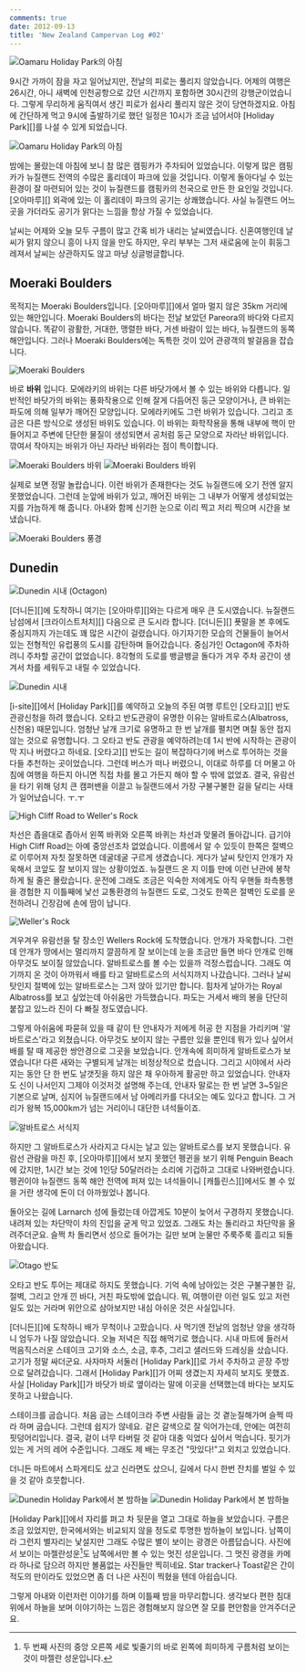 ```yaml
---
comments: true
date: 2012-09-13
title: 'New Zealand Campervan Log #02'
---
```


![Oamaru Holiday Park의 아침](../../media/page/travel/new-zealand/newzealand-015.jpg)

9시간 가까이 잠을 자고 일어났지만, 전날의 피로는 풀리지 않았습니다.
어제의 여행은 26시간, 아니 새벽에 인천공항으로 갔던 시간까지 포함하면 30시간의 강행군이었습니다.
그렇게 무리하게 움직여서 생긴 피로가 쉽사리 풀리지 않은 것이 당연하겠지요.
아침에 간단하게 먹고 9시에 출발하기로 했던 일정은 10시가 조금 넘어서야 [Holiday Park][]를 나설 수 있게 되었습니다.

![Oamaru Holiday Park의 아침](../../media/page/travel/new-zealand/newzealand-016.jpg)

밤에는 몰랐는데 아침에 보니 참 많은 캠핑카가 주차되어 있었습니다.
이렇게 많은 캠핑카가 뉴질랜드 전역의 수많은 홀리데이 파크에 있을 것입니다.
이렇게 돌아다닐 수 있는 환경이 잘 마련되어 있는 것이 뉴질랜드를 캠핑카의 천국으로 만든 한 요인일 것입니다.
[오아마루][] 외곽에 있는 이 홀리데이 파크의 공기는 상쾌했습니다.
사실 뉴질랜드 어느 곳을 가더라도 공기가 맑다는 느낌을 항상 가질 수 있었습니다.

날씨는 어제와 오늘 모두 구름이 많고 간혹 비가 내리는 날씨였습니다.
신혼여행인데 날씨가 맑지 않으니 흥이 나지 않을 만도 하지만,
우리 부부는 그저 새로움에 눈이 휘둥그레져서 날씨는 상관하지도 않고 마냥 싱글벙글합니다.

Moeraki Boulders
----------------

목적지는 Moeraki Boulders입니다.
[오아마루][]에서 얼마 멀지 않은 35km 거리에 있는 해안입니다.
Moeraki Boulders의 바다는 전날 보았던 Pareora의 바다와 다르지 않습니다.
똑같이 광활한, 거대한, 맹렬한 바다, 거센 바람이 있는 바다,
뉴질랜드의 동쪽 해안입니다. 그러나 Moeraki Boulders에는 독특한 것이 있어
관광객의 발걸음을 잡습니다.

![Moeraki Boulders](../../media/page/travel/new-zealand/newzealand-017.jpg)

바로 **바위** 입니다.
모에라키의 바위는 다른 바닷가에서 볼 수 있는 바위와 다릅니다.
일반적인 바닷가의 바위는 풍화작용으로 인해 잘게 다듬어진 둥근 모양이거나,
큰 바위는 파도에 의해 일부가 깨어진 모양입니다.
모에라키에도 그런 바위가 있습니다.
그리고 조금은 다른 방식으로 생성된 바위도 있습니다.
이 바위는 화학작용을 통해 내부에 핵이 만들어지고 주변에 단단한 물질이 생성되면서 공처럼 둥근 모양으로 자라난 바위입니다.
깎여서 작아지는 바위가 아닌 자라난 바위라는 점이 특이합니다.

![Moeraki Boulders 바위](../../media/page/travel/new-zealand/newzealand-021.jpg)
![Moeraki Boulders 바위](../../media/page/travel/new-zealand/newzealand-023.jpg)

실제로 보면 정말 놀랍습니다.
이런 바위가 존재한다는 것도 뉴질랜드에 오기 전엔 알지 못했었습니다.
그런데 눈앞에 바위가 있고, 깨어진 바위는 그 내부가 어떻게 생성되었는지를 가늠하게 해 줍니다.
아내와 함께 신기한 눈으로 이리 찍고 저리 찍으며 시간을 보냈습니다.

![Moeraki Boulders 풍경](../../media/page/travel/new-zealand/newzealand-027.jpg)

Dunedin
-------

![Dunedin 시내 (Octagon)](../../media/page/travel/new-zealand/newzealand-033.jpg)

[더니든][]에 도착하니 여기는 [오아마루][]와는 다르게 매우 큰 도시였습니다.
뉴질랜드 남섬에서 [크라이스트처치][] 다음으로 큰 도시라 합니다.
[더니든][] 푯말을 본 후에도 중심지까지 가는데도 꽤 많은 시간이 걸렸습니다.
아기자기한 모습의 건물들이 늘어서 있는 전형적인 유럽풍의 도시를 감탄하며 들어갔습니다.
중심가인 Octagon에 주차하려니 주차할 공간이 없었습니다.
8각형의 도로를 뱅글뱅글 돌다가 겨우 주차 공간이 생겨서 차를 세워두고 내릴 수 있었습니다.

![Dunedin 시내](../../media/page/travel/new-zealand/newzealand-034.jpg)

[i-site][]에서 [Holiday Park][]를 예약하고 오늘의 주된 여행 루트인 [오타고][] 반도 관광신청을 하려 했습니다.
오타고 반도관광이 유명한 이유는 알바트로스(Albatross, 신천옹) 때문입니다.
엄청난 날개 크기로 유명하고 한 번 날개를 펼치면 며칠 동안 접지 않는 것으로 유명합니다.
그 오타고 반도 관광을 예약하려는데 1시 반에 시작하는 관광이 막 지나 버렸다고 하네요.
[오타고][] 반도는 길이 복잡하다기에 버스로 투어하는 것을 다들 추천하는 곳이었습니다.
그런데 버스가 떠나 버렸으니, 이대로 하루를 더 머물고 아침에 여행을 하든지 아니면 직접 차를 몰고 가든지 해야 할 수 밖에 없었죠.
결국, 유람선을 타기 위해 덩치 큰 캠퍼밴을 이끌고 뉴질랜드에서 가장 구불구불한 길을 달리는 사태가 일어났습니다. ㅜ.ㅜ

![High Cliff Road to Weller's Rock](../../media/page/travel/new-zealand/newzealand-037.jpg)

차선은 좁을대로 좁아서 왼쪽 바퀴와 오른쪽 바퀴는 차선과 맞물려 돌아갑니다.
급기야 High Cliff Road는 아예 중앙선조차 없었습니다.
이름에서 알 수 있듯이 한쪽은 절벽으로 이루어져 자칫 잘못하면 데굴데굴 구르게 생겼습니다.
게다가 날씨 탓인지 안개가 자욱해서 코앞도 잘 보이지 않는 상황이었죠.
뉴질랜드 온 지 이틀 만에 이런 난관에 봉착하게 될 줄은 몰랐습니다.
운전에 그래도 조금은 익숙한 저에게도 아직 우핸들 좌측통행을 경험한 지 이틀째에 낯선 교통환경의 뉴질랜드 도로, 그것도 한쪽은 절벽인 도로를 운전하려니 긴장감에 손에 땀이 납니다.

![Weller's Rock](../../media/page/travel/new-zealand/newzealand-039.jpg)

겨우겨우 유람선을 탈 장소인 Wellers Rock에 도착했습니다.
안개가 자욱합니다.
그런데 안개가 땅에서는 멀리까지 깔끔하게 잘 보이는데 눈을 조금만 들면 바다 안개로 인해 아무것도 보이질 않았습니다.
알바트로스를 볼 수는 있을까 걱정스럽습니다.
그래도 여기까지 온 것이 아까워서 배를 타고 알바트로스의 서식지까지 나갔습니다.
그러나 날씨 탓인지 절벽에 있는 알바트로스는 그저 앉아 있기만 합니다.
힘차게 날아가는 Royal Albatross를 보고 싶었는데 아쉬움만 가득했습니다.
파도는 거세서 배의 봉을 단단히 붙잡고 있느라 진이 다 빠질 정도였습니다.

그렇게 아쉬움에 파묻혀 있을 때 같이 탄 안내자가 저에게 허공 한 지점을 가리키며 '알바트로스'라고 외쳤습니다.
아무것도 보이지 않는 구름만 있을 뿐인데 뭐가 있나 싶어서 배를 탈 때 제공한 쌍안경으로 그곳을 보았습니다.
안개속에 희미하게 알바트로스가 보였습니다!
다른 새와는 구별되게 날개는 비정상적으로 컸습니다.
그리고 시야에서 사라지는 동안 단 한 번도 날갯짓을 하지 않은 채 우아하게 활공만 하고 있었습니다.
안내자도 신이 나서인지 그제야 이것저것 설명해 주는데,
안내자 말로는 한 번 날면 3~5일은 기본으로 날며,
심지어 뉴질랜드에서 남 아메리카를 다녀오는 예도 있다고 합니다.
그 거리가 왕복 15,000km가 넘는 거리이니 대단한 녀석들이죠.

![알바트로스 서식지](../../media/page/travel/new-zealand/newzealand-040.jpg)

하지만 그 알바트로스가 사라지고 다시는 날고 있는 알바트로스를 보지 못했습니다.
유람선 관람을 마친 후, [오아마루][]에서 보지 못했던 펭귄을 보기 위해 Penguin Beach에 갔지만,
1시간 보는 것에 1인당 50달러라는 소리에 기겁하고 그대로 나와버렸습니다.
펭귄이야 뉴질랜드 동쪽 해안 전역에 퍼져 있는 녀석들이니 [캐틀린스][]에서도 볼 수 있을 거란 생각에 돈이 더 아까웠었나 봅니다.

돌아오는 길에 Larnarch 성에 들렀는데 아깝게도 10분이 늦어서 구경하지 못했습니다.
내려져 있는 차단막이 차의 진입을 굳게 막고 있었죠.
그래도 차는 돌리라고 차단막을 올려주더군요.
슬쩍 차 돌리면서 성으로 들어가는 길만 보며 눈물만 주룩주룩 흘리고 되돌아왔습니다.

![Otago 반도](../../media/page/travel/new-zealand/newzealand-043.jpg)

오타고 반도 투어는 제대로 하지도 못했습니다.
기억 속에 남아있는 것은 구불구불한 길, 절벽, 그리고 안개 낀 바다, 거친 파도밖에 없습니다.
뭐, 여행이란 이런 일도 있고 저런 일도 있는 거라며 위안으로 삼아보지만 내심 아쉬운 것은 사실입니다.

[더니든][]에 도착하니 배가 무척이나 고팠습니다.
사 먹기엔 전날의 엄청난 양을 생각하니 엄두가 나질 않았습니다.
오늘 저녁은 직접 해먹기로 했습니다.
시내 마트에 들러서 먹음직스러운 스테이크 고기와 소스, 소금, 후추, 그리고 샐러드와 드레싱을 샀습니다.
고기가 정말 싸더군요.
사자마자 서둘러 [Holiday Park][]로 가서 주차하고 곧장 주방으로 달려갔습니다.
그래서 [Holiday Park][]가 어찌 생겼는지 자세히 보지도 못했죠.
사실 [Holiday Park][]가 바닷가 바로 옆이라는 말에 이곳을 선택했는데 바다는 보지도 못하고 나왔습니다.

스테이크를 굽습니다.
처음 굽는 스테이크라 주변 사람들 굽는 것 곁눈질해가며 슬쩍 따라 하며 굽습니다.
그런데 쉽지가 않네요.
겉은 갈색으로 잘 익어가는데, 안에는 여전히 핏덩어리입니다.
결국, 겉이 너무 타버릴 것 같아 대충 익었다 싶어서 먹습니다.
핏기가 있는 게 거의 레어 수준입니다.
그래도 제 배는 무조건 "맛있다!"고 외치고 있었습니다.

더니든 마트에서 스파게티도 샀고 신라면도 샀으니,
길에서 다시 한번 잔치를 벌일 수 있을 것 같아 흐뭇합니다.

![Dunedin Holiday Park에서 본 밤하늘](../../media/page/travel/new-zealand/newzealand-044.jpg)
![Dunedin Holiday Park에서 본 밤하늘](../../media/page/travel/new-zealand/newzealand-045.jpg)

[Holiday Park][]에서 자리를 펴고 차 뒷문을 열고 그대로 하늘을 보았습니다.
구름은 조금 있었지만,
한국에서와는 비교되지 않을 정도로 투명한 밤하늘이 보입니다.
남쪽이라 그런지 별자리는 낯설지만 그래도 수많은 별이 보이는 광경은 아름답습니다.
사진에서 보이는 마젤란성운[^1]도 남쪽에서만 볼 수 있는 멋진 성운입니다.
그 멋진 광경을 카메라 하나로 담으려 하지만 볼품없는 사진들만 찍히네요.
Star tracker나 Toast같은 간이 적도의 만이라도 있었으면 좀 더 나은 사진이 찍혔을 텐데 아쉽습니다.

[^1]: 두 번째 사진의 중앙 오른쪽 세로 빛줄기의 바로 왼쪽에 희미하게 구름처럼 보이는 것이 마젤란 성운입니다.

그렇게 아내와 이런저런 이야기를 하며 이틀째 밤을 마무리합니다.
생각보다 편한 침대 위에서 하늘을 보며 이야기하는 느낌은 경험해보지 않으면 잘 모를 편안함을 안겨주더군요.